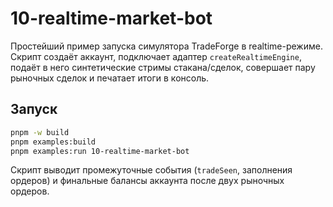 # 10-realtime-market-bot

Простейший пример запуска симулятора TradeForge в realtime-режиме. Скрипт создаёт
аккаунт, подключает адаптер `createRealtimeEngine`, подаёт в него синтетические
стримы стакана/сделок, совершает пару рыночных сделок и печатает итоги в консоль.

## Запуск

```bash
pnpm -w build
pnpm examples:build
pnpm examples:run 10-realtime-market-bot
```

Скрипт выводит промежуточные события (`tradeSeen`, заполнения ордеров) и финальные
балансы аккаунта после двух рыночных ордеров.
